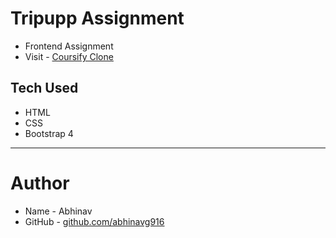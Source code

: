 # Tripupp Assignment
- Frontend Assignment
- Visit - [Coursify Clone]()

## Tech Used
- HTML
- CSS
- Bootstrap 4

---

# Author

- Name - Abhinav
- GitHub - [github.com/abhinavg916](https://github.com/abhinavg916)
